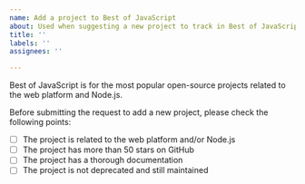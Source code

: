 ```yaml
---
name: Add a project to Best of JavaScript
about: Used when suggesting a new project to track in Best of JavaScript
title: ''
labels: ''
assignees: ''

---
```


Best of JavaScript is for the most popular open-source projects related to the web platform and Node.js.

Before submitting the request to add a new project, please check the following points:

- [ ] The project is related to the web platform and/or Node.js
- [ ] The project has more than 50 stars on GitHub
- [ ] The project has a thorough documentation
- [ ] The project is not deprecated and still maintained
